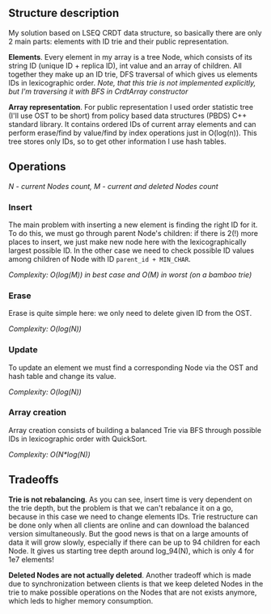## Structure description

My solution based on LSEQ CRDT data structure, so basically there are only 2 main parts: 
elements with ID trie and their public representation. 

**Elements**. 
Every element in my array is a tree Node, which consists of its string ID (unique ID + replica ID), int value and an array of children.
All together they make up an ID trie, DFS traversal of which gives us elements IDs in lexicographic order.
_Note, that this trie is not implemented explicitly, but I'm traversing it with BFS in CrdtArray constructor_ 

**Array representation**. 
For public representation I used order statistic tree (I'll use OST to be short) from policy based data structures (PBDS) C++ standard library.
It contains ordered IDs of current array elements and can perform erase/find by value/find by index operations just in O(log(n)).
This tree stores only IDs, so to get other information I use hash tables.

## Operations

_N - current Nodes count, M - current and deleted Nodes count_

### Insert

The main problem with inserting a new element is finding the right ID for it. To do this, we must go through 
parent Node's children: if there is 2(!) more places to insert, we just make new node here with the lexicographically largest possible ID.
In the other case we need to check possible ID values among children of Node with ID ```parent_id + MIN_CHAR```.

_Complexity: O(log(M)) in best case and O(M) in worst (on a bamboo trie)_  

### Erase

Erase is quite simple here: we only need to delete given ID from the OST.

_Complexity: O(log(N))_

### Update

To update an element we must find a corresponding Node via the OST and hash table and change its value.

_Complexity: O(log(N))_

### Array creation

Array creation consists of building a balanced Trie via BFS through possible IDs in lexicographic order with QuickSort.

_Complexity: O(N*log(N))_


## Tradeoffs

**Trie is not rebalancing**. As you can see, insert time is very dependent on the trie depth, but the problem is that
we can't rebalance it on a go, because in this case we need to change elements IDs. Trie restructure can be done
only when all clients are online and can download the balanced version simultaneously.
But the good news is that on a large amounts of data it will grow slowly, especially if there can be up to 94 children for
each Node. It gives us starting tree depth around log_94(N), which is only 4 for 1e7 elements!

**Deleted Nodes are not actually deleted**. Another tradeoff which is made due to synchronization between clients is that
we keep deleted Nodes in the trie to make possible operations on the Nodes that are not exists anymore, which leds to
higher memory consumption.